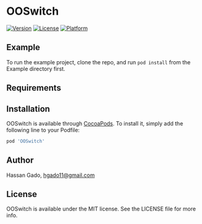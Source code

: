 # OOSwitch


[![Version](https://img.shields.io/cocoapods/v/OOSwitch.svg?style=flat)](https://cocoapods.org/pods/OOSwitch)
[![License](https://img.shields.io/cocoapods/l/OOSwitch.svg?style=flat)](https://cocoapods.org/pods/OOSwitch)
[![Platform](https://img.shields.io/cocoapods/p/OOSwitch.svg?style=flat)](https://cocoapods.org/pods/OOSwitch)

## Example

To run the example project, clone the repo, and run `pod install` from the Example directory first.

## Requirements

## Installation

OOSwitch is available through [CocoaPods](https://cocoapods.org). To install
it, simply add the following line to your Podfile:

```ruby
pod 'OOSwitch'
```

## Author

Hassan Gado, hgado11@gmail.com

## License

OOSwitch is available under the MIT license. See the LICENSE file for more info.
